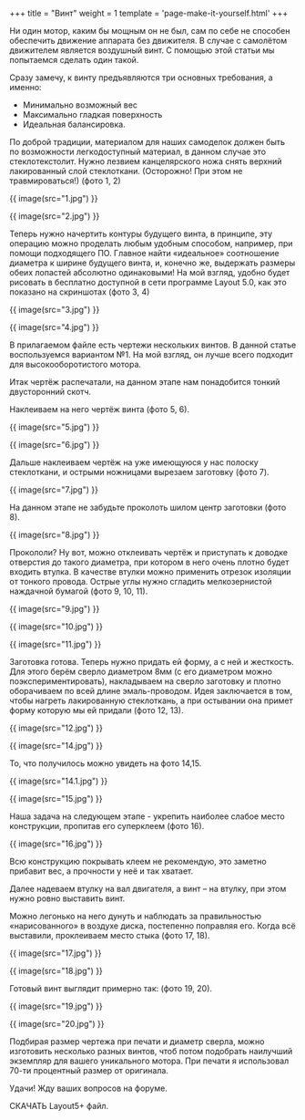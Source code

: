 +++
title = "Винт"
weight = 1
template = 'page-make-it-yourself.html'
+++

Ни один мотор, каким бы мощным он не был, сам по себе не способен обеспечить движение аппарата без движителя. В случае с самолётом движителем является воздушный винт. С помощью этой статьи мы попытаемся сделать один такой.

Сразу замечу, к винту предъявляются три основных требования, а именно:

- Минимально возможный вес
- Максимально гладкая поверхность
- Идеальная балансировка.

По доброй традиции, материалом для наших самоделок должен быть по возможности легкодоступный материал, в данном случае это стеклотекстолит. Нужно лезвием канцелярского ножа снять верхний лакированный слой стеклоткани. (Осторожно! При этом не травмироваться!) (фото 1, 2)

{{ image(src="1.jpg") }}

{{ image(src="2.jpg") }}

Теперь нужно начертить контуры будущего винта, в принципе, эту операцию можно проделать любым удобным способом, например, при помощи подходящего ПО. Главное найти «идеальное» соотношение диаметра к ширине будущего винта, и, конечно же, выдержать размеры обеих лопастей абсолютно одинаковыми! На мой взгляд, удобно будет рисовать в бесплатно доступной в сети программе Layout 5.0, как это показано на скриншотах  (фото 3, 4)

{{ image(src="3.jpg") }}

{{ image(src="4.jpg") }}

В прилагаемом файле есть чертежи нескольких винтов. В данной статье воспользуемся вариантом №1. На мой взгляд, он лучше всего подходит для высокооборотистого мотора.

Итак чертёж распечатали, на данном этапе нам понадобится тонкий двусторонний скотч.

Наклеиваем на него чертёж винта (фото 5, 6).

{{ image(src="5.jpg") }}

{{ image(src="6.jpg") }}

Дальше наклеиваем чертёж на уже имеющуюся у нас полоску стеклоткани, и острыми ножницами вырезаем заготовку (фото 7).

{{ image(src="7.jpg") }}

На данном этапе не забудьте проколоть шилом центр заготовки (фото 8).

{{ image(src="8.jpg") }}

Прокололи? Ну вот, можно отклеивать чертёж и приступать к доводке отверстия до такого диаметра, при котором в него очень плотно будет входить втулка. В качестве втулки можно применить отрезок изоляции от тонкого провода. Острые углы нужно сгладить мелкозернистой наждачной бумагой (фото 9, 10, 11).

{{ image(src="9.jpg") }}

{{ image(src="10.jpg") }}

{{ image(src="11.jpg") }}

Заготовка готова. Теперь нужно придать ей форму, а с ней и жесткость. Для этого берём сверло диаметром 8мм (с его диаметром можно поэкспериментировать), накладываем на сверло заготовку и плотно оборачиваем по всей длине эмаль-проводом. Идея  заключается  в том, чтобы нагреть лакированную стеклоткань, а при остывании она примет форму которую мы ей придали (фото 12, 13).


{{ image(src="12.jpg") }}

{{ image(src="14.jpg") }}

То, что получилось можно увидеть на фото 14,15.

{{ image(src="14.1.jpg") }}

{{ image(src="15.jpg") }}

Наша задача на следующем этапе -  укрепить наиболее слабое место конструкции, пропитав его суперклеем (фото 16).

{{ image(src="16.jpg") }}

Всю конструкцию покрывать клеем не рекомендую, это заметно прибавит вес, а прочности у неё и так хватает.

Далее надеваем втулку на вал двигателя, а винт – на втулку,  при этом нужно ровно выставить винт.

Можно легонько на него дунуть и наблюдать за правильностью «нарисованного» в воздухе диска, постепенно поправляя его. Когда всё выставили, проклеиваем место стыка (фото 17, 18).

{{ image(src="17.jpg") }}

{{ image(src="18.jpg") }}

Готовый винт выглядит примерно так: (фото 19, 20).

{{ image(src="19.jpg") }}

{{ image(src="20.jpg") }}

Подбирая размер чертежа при печати и диаметр сверла, можно изготовить несколько разных винтов, чтоб потом подобрать наилучший экземпляр для вашего уникального мотора. При печати я использовал 70-ти процентный размер от оригинала.

Удачи! Жду ваших вопросов на форуме.

СКАЧАТЬ Layout5+ файл.
